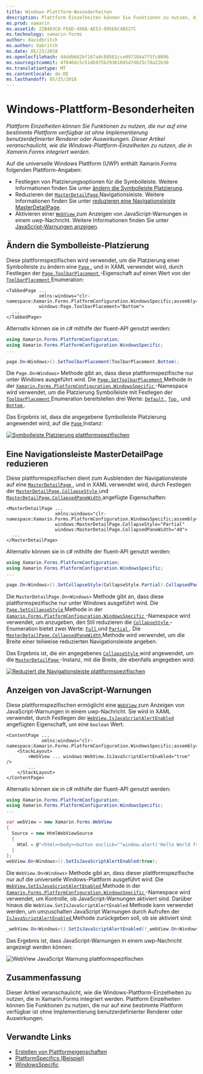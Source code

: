 ```yaml
---
title: Windows-Plattform-Besonderheiten
description: Plattform Einzelheiten können Sie Funktionen zu nutzen, die nur auf eine bestimmte Plattform verfügbar ist ohne Implementierung benutzerdefinierter Renderer oder Auswirkungen. Dieser Artikel veranschaulicht, wie die Windows-Plattform-Einzelheiten zu nutzen, die in Xamarin.Forms integriert werden.
ms.prod: xamarin
ms.assetid: 22B403C0-FE6D-498A-AE53-095E6C4B527C
ms.technology: xamarin-forms
author: davidbritch
ms.author: dabritch
ms.date: 05/23/2018
ms.openlocfilehash: d4ddb662bf167a0c80561cce097104a7f5fc8096
ms.sourcegitcommit: 4f646dc5c51db975b2936169547d625c78a22b30
ms.translationtype: MT
ms.contentlocale: de-DE
ms.lasthandoff: 05/25/2018
---
```

# <a name="windows-platform-specifics"></a>Windows-Plattform-Besonderheiten

_Plattform Einzelheiten können Sie Funktionen zu nutzen, die nur auf eine bestimmte Plattform verfügbar ist ohne Implementierung benutzerdefinierter Renderer oder Auswirkungen. Dieser Artikel veranschaulicht, wie die Windows-Plattform-Einzelheiten zu nutzen, die in Xamarin.Forms integriert werden._

Auf die universelle Windows Plattform (UWP) enthält Xamarin.Forms folgenden Plattform-Angaben:

- Festlegen von Platzierungsoptionen für die Symbolleiste. Weitere Informationen finden Sie unter [ändern die Symbolleiste Platzierung](#toolbar_placement).
- Reduzieren der [ `MasterDetailPage` ](https://developer.xamarin.com/api/type/Xamarin.Forms.MasterDetailPage/) Navigationsleiste. Weitere Informationen finden Sie unter [reduzieren eine Navigationsleiste MasterDetailPage](#collapsable_navigation_bar).
- Aktivieren einer [ `WebView` ](xref:Xamarin.Forms.WebView) zum Anzeigen von JavaScript-Warnungen in einem uwp-Nachricht. Weitere Informationen finden Sie unter [JavaScript-Warnungen anzeigen](#webview-javascript-alert).

<a name="toolbar_placement" />

## <a name="changing-the-toolbar-placement"></a>Ändern die Symbolleiste-Platzierung

Diese plattformspezifischen wird verwendet, um die Platzierung einer Symbolleiste zu ändern eine [ `Page` ](https://developer.xamarin.com/api/type/Xamarin.Forms.Page/), und in XAML verwendet wird, durch Festlegen der [ `Page.ToolbarPlacement` ](https://developer.xamarin.com/api/field/Xamarin.Forms.PlatformConfiguration.WindowsSpecific.Page.ToolbarPlacementProperty/) -Eigenschaft auf einen Wert von der [ `ToolbarPlacement` ](https://developer.xamarin.com/api/type/Xamarin.Forms.PlatformConfiguration.WindowsSpecific.ToolbarPlacement/) Enumeration:

```xaml
<TabbedPage ...
            xmlns:windows="clr-namespace:Xamarin.Forms.PlatformConfiguration.WindowsSpecific;assembly=Xamarin.Forms.Core"
            windows:Page.ToolbarPlacement="Bottom">
  ...
</TabbedPage>
```

Alternativ können sie in c# mithilfe der fluent-API genutzt werden:

```csharp
using Xamarin.Forms.PlatformConfiguration;
using Xamarin.Forms.PlatformConfiguration.WindowsSpecific;
...

page.On<Windows>().SetToolbarPlacement(ToolbarPlacement.Bottom);
```

Die `Page.On<Windows>` Methode gibt an, dass diese plattformspezifische nur unter Windows ausgeführt wird. Die [ `Page.SetToolbarPlacement` ](https://developer.xamarin.com/api/member/Xamarin.Forms.PlatformConfiguration.WindowsSpecific.Page.SetToolbarPlacement/p/Xamarin.Forms.IPlatformElementConfiguration{Xamarin.Forms.PlatformConfiguration.Windows,Xamarin.Forms.Page}/Xamarin.Forms.PlatformConfiguration.WindowsSpecific.ToolbarPlacement/) Methode in der [ `Xamarin.Forms.PlatformConfiguration.WindowsSpecific` ](https://developer.xamarin.com/api/namespace/Xamarin.Forms.PlatformConfiguration.WindowsSpecific/) -Namespace wird verwendet, um die Platzierung Symbolleiste mit Festlegen der [ `ToolbarPlacement` ](https://developer.xamarin.com/api/type/Xamarin.Forms.PlatformConfiguration.WindowsSpecific.ToolbarPlacement/) Enumeration bereitstellen drei Werte: [ `Default` ](https://developer.xamarin.com/api/field/Xamarin.Forms.PlatformConfiguration.WindowsSpecific.ToolbarPlacement.Default/), [ `Top` ](https://developer.xamarin.com/api/field/Xamarin.Forms.PlatformConfiguration.WindowsSpecific.ToolbarPlacement.Top/), und [ `Bottom` ](https://developer.xamarin.com/api/field/Xamarin.Forms.PlatformConfiguration.WindowsSpecific.ToolbarPlacement.Bottom/).

Das Ergebnis ist, dass die angegebene Symbolleiste Platzierung angewendet wird, auf die [ `Page` ](https://developer.xamarin.com/api/type/Xamarin.Forms.Page/) Instanz:

[![](windows-images/toolbar-placement.png "Symbolleiste Platzierung plattformspezifischen")](windows-images/toolbar-placement-large.png#lightbox "Symbolleiste Platzierung plattformspezifischen")

<a name="collapsable_navigation_bar" />

## <a name="collapsing-a-masterdetailpage-navigation-bar"></a>Eine Navigationsleiste MasterDetailPage reduzieren

Diese plattformspezifischen dient zum Ausblenden der Navigationsleiste auf eine [ `MasterDetailPage` ](https://developer.xamarin.com/api/type/Xamarin.Forms.MasterDetailPage/), und in XAML verwendet wird, durch Festlegen der [ `MasterDetailPage.CollapseStyle` ](https://developer.xamarin.com/api/field/Xamarin.Forms.PlatformConfiguration.WindowsSpecific.MasterDetailPage.CollapseStyleProperty/) und [ `MasterDetailPage.CollapsedPaneWidth` ](https://developer.xamarin.com/api/field/Xamarin.Forms.PlatformConfiguration.WindowsSpecific.MasterDetailPage.CollapsedPaneWidthProperty/)angefügte Eigenschaften:

```xaml
<MasterDetailPage ...
                  xmlns:windows="clr-namespace:Xamarin.Forms.PlatformConfiguration.WindowsSpecific;assembly=Xamarin.Forms.Core"
                  windows:MasterDetailPage.CollapseStyle="Partial"
                  windows:MasterDetailPage.CollapsedPaneWidth="48">
  ...
</MasterDetailPage>

```

Alternativ können sie in c# mithilfe der fluent-API genutzt werden:

```csharp
using Xamarin.Forms.PlatformConfiguration;
using Xamarin.Forms.PlatformConfiguration.WindowsSpecific;
...

page.On<Windows>().SetCollapseStyle(CollapseStyle.Partial).CollapsedPaneWidth(148);
```

Die `MasterDetailPage.On<Windows>` Methode gibt an, dass diese plattformspezifische nur unter Windows ausgeführt wird. Die [ `Page.SetCollapseStyle` ](https://developer.xamarin.com/api/member/Xamarin.Forms.PlatformConfiguration.WindowsSpecific.MasterDetailPage.SetCollapseStyle/p/Xamarin.Forms.IPlatformElementConfiguration{Xamarin.Forms.PlatformConfiguration.Windows,Xamarin.Forms.MasterDetailPage}/Xamarin.Forms.PlatformConfiguration.WindowsSpecific.CollapseStyle/) Methode in der [ `Xamarin.Forms.PlatformConfiguration.WindowsSpecific` ](https://developer.xamarin.com/api/namespace/Xamarin.Forms.PlatformConfiguration.WindowsSpecific/) -Namespace wird verwendet, um anzugeben, den Stil reduzieren die [ `CollapseStyle` ](https://developer.xamarin.com/api/type/Xamarin.Forms.PlatformConfiguration.WindowsSpecific.CollapseStyle/) -Enumeration bietet zwei Werte: [ `Full` ](https://developer.xamarin.com/api/field/Xamarin.Forms.PlatformConfiguration.WindowsSpecific.CollapseStyle.Full/) und [ `Partial` ](https://developer.xamarin.com/api/field/Xamarin.Forms.PlatformConfiguration.WindowsSpecific.CollapseStyle.Partial/). Die [ `MasterDetailPage.CollapsedPaneWidth` ](https://developer.xamarin.com/api/member/Xamarin.Forms.PlatformConfiguration.WindowsSpecific.MasterDetailPage.CollapsedPaneWidth/p/Xamarin.Forms.IPlatformElementConfiguration{Xamarin.Forms.PlatformConfiguration.Windows,Xamarin.Forms.MasterDetailPage}/System.Double/) Methode wird verwendet, um die Breite einer teilweise reduzierten Navigationsleiste angeben.

Das Ergebnis ist, die ein angegebenes [ `CollapseStyle` ](https://developer.xamarin.com/api/type/Xamarin.Forms.PlatformConfiguration.WindowsSpecific.CollapseStyle/) wird angewendet, um die [ `MasterDetailPage` ](https://developer.xamarin.com/api/type/Xamarin.Forms.MasterDetailPage/) -Instanz, mit die Breite, die ebenfalls angegeben wird:

[![](windows-images/collapsed-navigation-bar.png "Reduziert die Navigationsleiste plattformspezifischen")](windows-images/collapsed-navigation-bar-large.png#lightbox "reduzierten Navigationsleiste plattformspezifischen")

<a name="webview-javascript-alert" />

## <a name="displaying-javascript-alerts"></a>Anzeigen von JavaScript-Warnungen

Diese plattformspezifischen ermöglicht eine [ `WebView` ](xref:Xamarin.Forms.WebView) zum Anzeigen von JavaScript-Warnungen in einem uwp-Nachricht. Sie wird in XAML verwendet, durch Festlegen der [ `WebView.IsJavaScriptAlertEnabled` ](xref:Xamarin.Forms.PlatformConfiguration.WindowsSpecific.WebView.IsJavaScriptAlertEnabledProperty) angefügten Eigenschaft, um eine `boolean` Wert:

```xaml
<ContentPage ...
             xmlns:windows="clr-namespace:Xamarin.Forms.PlatformConfiguration.WindowsSpecific;assembly=Xamarin.Forms.Core">
    <StackLayout>
        <WebView ... windows:WebView.IsJavaScriptAlertEnabled="true" />
        ...
    </StackLayout>
</ContentPage>
```

Alternativ können sie in c# mithilfe der fluent-API genutzt werden:

```csharp
using Xamarin.Forms.PlatformConfiguration;
using Xamarin.Forms.PlatformConfiguration.WindowsSpecific;
...

var webView = new Xamarin.Forms.WebView
{
  Source = new HtmlWebViewSource
  {
    Html = @"<html><body><button onclick=""window.alert('Hello World from JavaScript');"">Click Me</button></body></html>"
  }
};
webView.On<Windows>().SetIsJavaScriptAlertEnabled(true);
```

Die `WebView.On<Windows>` Methode gibt an, dass dieser plattformspezifische nur auf die universelle Windows-Plattform ausgeführt wird. Die [ `WebView.SetIsJavaScriptAlertEnabled` ](xref:Xamarin.Forms.PlatformConfiguration.WindowsSpecific.WebView.SetIsJavaScriptAlertEnabled(Xamarin.Forms.IPlatformElementConfiguration{Xamarin.Forms.PlatformConfiguration.Windows,Xamarin.Forms.WebView},System.Boolean)) Methode in der [ `Xamarin.Forms.PlatformConfiguration.WindowsSpecific` ](xref:Xamarin.Forms.PlatformConfiguration.WindowsSpecific) -Namespace wird verwendet, um Kontrolle, ob JavaScript-Warnungen aktiviert sind. Darüber hinaus die `WebView.SetIsJavaScriptAlertEnabled` Methode kann verwendet werden, um umzuschalten JavaScript Warnungen durch Aufrufen der [ `IsJavaScriptAlertEnabled` ](xref:Xamarin.Forms.PlatformConfiguration.WindowsSpecific.WebView.IsJavaScriptAlertEnabled*) Methode zurückgeben soll, ob sie aktiviert sind:

```csharp
_webView.On<Windows>().SetIsJavaScriptAlertEnabled(!_webView.On<Windows>().IsJavaScriptAlertEnabled());
```

Das Ergebnis ist, dass JavaScript-Warnungen in einem uwp-Nachricht angezeigt werden können:

![WebView JavaScript Warnung plattformspezifischen](windows-images/webview-javascript-alert.png "WebView JavaScript Warnung plattformspezifischen")

## <a name="summary"></a>Zusammenfassung

Dieser Artikel veranschaulicht, wie die Windows-Plattform-Einzelheiten zu nutzen, die in Xamarin.Forms integriert werden. Plattform Einzelheiten können Sie Funktionen zu nutzen, die nur auf eine bestimmte Plattform verfügbar ist ohne Implementierung benutzerdefinierter Renderer oder Auswirkungen.

## <a name="related-links"></a>Verwandte Links

- [Erstellen von Plattformeigenschaften](~/xamarin-forms/platform/platform-specifics/creating.md)
- [PlatformSpecifics (Beispiel)](https://developer.xamarin.com/samples/xamarin-forms/userinterface/platformspecifics/)
- [WindowsSpecific](https://developer.xamarin.com/api/namespace/Xamarin.Forms.PlatformConfiguration.WindowsSpecific/)
